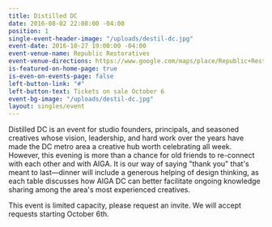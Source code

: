 ```yaml
---
title: Distilled DC
date: 2016-08-02 22:08:00 -04:00
position: 1
single-event-header-image: "/uploads/destil-dc.jpg"
event-date: 2016-10-27 19:00:00 -04:00
event-venue-name: Republic Restoratives
event-venue-directions: https://www.google.com/maps/place/Republic+Restoratives+Distillery+and+Craft+Cocktail+Bar/@38.9153147,-76.9874608,17z/data=!3m1!4b1!4m5!3m4!1s0x89b7b8736fc5914f:0x105eac3d9e609f98!8m2!3d38.9153147!4d-76.9852721
is-featured-on-home-page: true
is-even-on-events-page: false
left-button-link: "#"
left-button-text: Tickets on sale October 6
event-bg-image: "/uploads/destil-dc.jpg"
layout: singles/event
---
```


Distilled DC is an event for studio founders, principals, and seasoned creatives whose vision, leadership, and hard work over the years have made the DC metro area a creative hub worth celebrating all week. However, this evening is more than a chance for old friends to re-connect with each other and with AIGA. It is our way of saying "thank you" that's meant to last—dinner will include a generous helping of design thinking, as each table discusses how AIGA DC can better facilitate ongoing knowledge sharing among the area's most experienced creatives.

This event is limited capacity, please request an invite. We will accept requests starting October 6th.